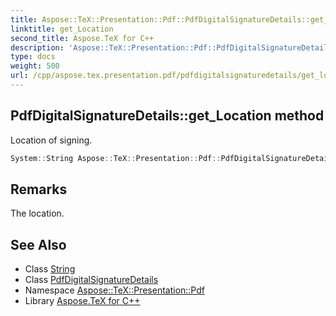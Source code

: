 ```yaml
---
title: Aspose::TeX::Presentation::Pdf::PdfDigitalSignatureDetails::get_Location method
linktitle: get_Location
second_title: Aspose.TeX for C++
description: 'Aspose::TeX::Presentation::Pdf::PdfDigitalSignatureDetails::get_Location method. Location of signing in C++.'
type: docs
weight: 500
url: /cpp/aspose.tex.presentation.pdf/pdfdigitalsignaturedetails/get_location/
---
```

## PdfDigitalSignatureDetails::get_Location method


Location of signing.

```cpp
System::String Aspose::TeX::Presentation::Pdf::PdfDigitalSignatureDetails::get_Location() const
```

## Remarks


The location. 
## See Also

* Class [String](../../../system/string/)
* Class [PdfDigitalSignatureDetails](../)
* Namespace [Aspose::TeX::Presentation::Pdf](../../)
* Library [Aspose.TeX for C++](../../../)
